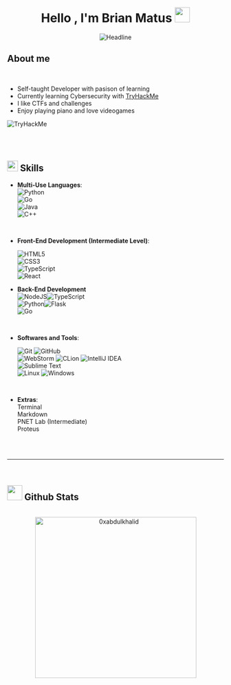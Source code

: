 
   
<h1 align="center">
	<b>Hello , I'm Brian Matus </b>
	<img src="https://media.giphy.com/media/hvRJCLFzcasrR4ia7z/giphy.gif" width="35">
</h1>

<!--  -->
<p align="center">
  <img src="https://readme-typing-svg.herokuapp.com?color=%236FDA44&size=32&center=true&vCenter=true&width=600&height=50&lines=Matusb42...&hearts;++;Computer+Science+Student;Cybersecurity+Begginer;Gamer+👾;Always+learning+new+stuff" alt="Headline" />
</p>


## <!-- Slow loading, image not showing<picture><img src = "https://raw.githubusercontent.com/brianmatus/brianmatus/main/about_me.gif" width = 50px></picture>-->  **About me**

<!--<picture> <img align="right" src="https://raw.githubusercontent.com/brianmatus/brianmatus/main/coding.gif" width = 250px></picture>-->

<br>

- Self-taught Developer with pasison of learning 
- Currently learning Cybersecurity with [TryHackMe](https://tryhackme.com/)
- I like CTFs and challenges 
- Enjoy playing piano and love videogames 

<img src="https://tryhackme-badges.s3.amazonaws.com/matusb42.png?user=force" alt="TryHackMe">


<br><br>

## <img src="https://media2.giphy.com/media/QssGEmpkyEOhBCb7e1/giphy.gif?cid=ecf05e47a0n3gi1bfqntqmob8g9aid1oyj2wr3ds3mg700bl&rid=giphy.gif" width ="25"><b> Skills</b>

<p align="center">

- **Multi-Use Languages**: <br>
  ![Python](https://img.shields.io/badge/Python%20-%2314354C.svg?style=for-the-badge&logo=python&logoColor=white)<br>
![Go](https://img.shields.io/badge/go-%2300ADD8.svg?style=for-the-badge&logo=go&logoColor=white)<br>
![Java](https://img.shields.io/badge/java-%23ED8B00.svg?style=for-the-badge&logo=openjdk&logoColor=white)<br>
![C++ ](https://img.shields.io/badge/C++%20-%2300599C.svg?style=for-the-badge&logo=c%2B%2B&logoColor=white)<br>
      
<br>   
    
- **Front-End Development (Intermediate Level)**:<br>

   ![HTML5](https://img.shields.io/badge/HTML5%20-%23E34F26.svg?style=for-the-badge&logo=html5&logoColor=white)<br>
 ![CSS3](https://img.shields.io/badge/CSS%20-%231572B6.svg?style=for-the-badge&logo=css3&logoColor=white)<br>
![TypeScript](https://img.shields.io/badge/typescript-%23007ACC.svg?style=for-the-badge&logo=typescript&logoColor=white)<br>
![React](https://img.shields.io/badge/react-%2320232a.svg?style=for-the-badge&logo=react&logoColor=%2361DAFB)<br>


- **Back-End Development**<br>
![NodeJS](https://img.shields.io/badge/node.js-6DA55F?style=for-the-badge&logo=node.js&logoColor=white)![TypeScript](https://img.shields.io/badge/typescript-%23007ACC.svg?style=for-the-badge&logo=typescript&logoColor=white)<br>
![Python](https://img.shields.io/badge/Python%20-%2314354C.svg?style=for-the-badge&logo=python&logoColor=white)![Flask](https://img.shields.io/badge/flask-%23000.svg?style=for-the-badge&logo=flask&logoColor=white)<br>
![Go](https://img.shields.io/badge/go-%2300ADD8.svg?style=for-the-badge&logo=go&logoColor=white)<br>
<br>

- **Softwares and Tools**:

    ![Git](https://img.shields.io/badge/git-%23F05033.svg?style=for-the-badge&logo=git&logoColor=white) ![GitHub](https://img.shields.io/badge/github-%23121011.svg?style=for-the-badge&logo=github&logoColor=white)<br>
![WebStorm](https://img.shields.io/badge/webstorm-143?style=for-the-badge&logo=webstorm&logoColor=white&color=black) ![CLion](https://img.shields.io/badge/CLion-black?style=for-the-badge&logo=clion&logoColor=white) ![IntelliJ IDEA](https://img.shields.io/badge/IntelliJIDEA-000000.svg?style=for-the-badge&logo=intellij-idea&logoColor=white)<br>
   ![Sublime Text](https://img.shields.io/badge/sublime_text-%23575757.svg?style=for-the-badge&logo=sublime-text&logoColor=important)<br>
   ![Linux](https://img.shields.io/badge/Linux-FCC624?style=for-the-badge&logo=linux&logoColor=black) ![Windows](https://img.shields.io/badge/Windows-0078D6?style=for-the-badge&logo=windows&logoColor=white)<br>
<br>

- **Extras**:<br>
  Terminal<br>
  Markdown<br>
  PNET Lab (Intermediate)<br>
  Proteus   


</p>

<br>
<br>

-----

<br>


## <img src="https://media.giphy.com/media/iY8CRBdQXODJSCERIr/giphy.gif" width="35"><b> Github Stats </b>
<br>

<div align="center">

<!--<img src="https://github-readme-stats-puce-ten-82.vercel.app/api?username=brianmatus&count_private=true&line_height=20&title_color=7A7ADB&icon_color=2234AE&text_color=D3D3D3&bg_color=0,000000,130F40" width="450"/>-->
<a href="https://github.com/brianmatus/">
  
  <img src="https://github-readme-stats-puce-ten-82.vercel.app/api/top-langs?username=brianmatus&count_private=true&show_icons=true&locale=en&layout=compact&line_height=20&title_color=7A7ADB&icon_color=2234AE&text_color=D3D3D3&bg_color=0,000000,130F40" width="375"  alt="0xabdulkhalid"/>

</a>
</div>

